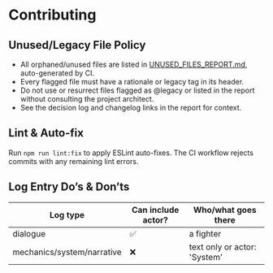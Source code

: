 # Contributing

## Unused/Legacy File Policy

- All orphaned/unused files are listed in [UNUSED_FILES_REPORT.md](./UNUSED_FILES_REPORT.md), auto-generated by CI.
- Every flagged file must have a rationale or legacy tag in its header.
- Do not use or resurrect files flagged as @legacy or listed in the report without consulting the project architect.
- See the decision log and changelog links in the report for context. 

## Lint & Auto-fix

Run `npm run lint:fix` to apply ESLint auto-fixes. The CI workflow rejects commits with any remaining lint errors. 

## Log Entry Do’s & Don’ts

| Log type                  | Can include actor? | Who/what goes there         |
|--------------------------|--------------------|-----------------------------|
| dialogue                 | ✅                 | a fighter                   |
| mechanics/system/narrative| ❌                | text only or actor: 'System'| 